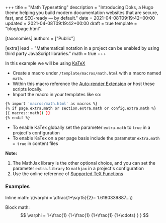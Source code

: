 +++
title = "Math Typesetting"
description = "Introducing Doks, a Hugo theme helping you build modern documentation websites that are secure, fast, and SEO-ready — by default."
date = 2021-04-08T09:19:42+00:00
updated = 2021-04-08T09:19:42+00:00
draft = true
template = "blog/page.html"

[taxonomies]
authors = ["Public"]

[extra]
lead = "Mathematical notation in a project can be enabled by using third party JavaScript libraries."
math = true
+++


In this example we will be using [KaTeX](https://katex.org/)

- Create a macro under `/template/macros/math.html` with a macro named `math`.
- Within this macro reference the [Auto-render Extension](https://katex.org/docs/autorender.html) or host these scripts locally.
- Import the macro in your templates like so:  

```bash
{% import 'macros/math.html' as macros %}
{% if page.extra.math or section.extra.math or config.extra.math %}
{{ macros::math() }}
{% endif %}
```

- To enable KaTex globally set the parameter `extra.math` to `true` in a project's configuration
- To enable KaTex on a per page basis include the parameter `extra.math = true` in content files

**Note:** 

1. The MathJax library is the other optional choice, and you can set the parameter `extra.library` to `mathjax` in a project's configuration
2. Use the online reference of [Supported TeX Functions](https://katex.org/docs/supported.html)

### Examples

<p>
Inline math: \(\varphi = \dfrac{1+\sqrt5}{2}= 1.6180339887…\) 
</p>

Block math:
$$
 \varphi = 1+\frac{1} {1+\frac{1} {1+\frac{1} {1+\cdots} } } 
$$
